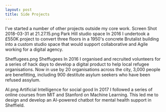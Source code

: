 ```yaml
---
layout: post
title: Side Projects
---
```




I've started a number of other projects outside my core work.
 Screen Shot 2018-03-31 at 21.27.15.png
Park Hill studio space
In 2016 I undertook a £550K project to convert three floors in a 1950's concrete Brutalist building into a custom studio space that would support collaborative and Agile working for a digital agency. 

 Sheffugees.png
Sheffugees
In 2016 I organised and recruited volunteers for a series of hack days to develop a digital product to help local refugee organisations. Now in use by 20 organisations across the city, 3,000 people are benefitting, including 900 destitute asylum seekers who have been refused assylum.

 AI.png
Artificial Intelligence for social good
In 2017 I followed a series of online courses from MIT and Stanford on Machine Learning. This led me to design and develop an AI-powered chatbot for mental health support in Sheffield.
